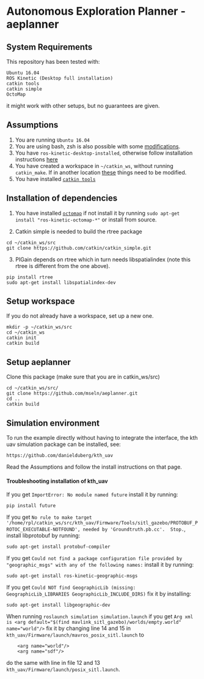 # Autonomous Exploration Planner - aeplanner


## System Requirements
This repository has been tested with: 
```
Ubuntu 16.04
ROS Kinetic (Desktop full installation)
catkin tools
catkin simple
OctoMap
```
it might work with other setups, but no guarantees are given.

## Assumptions
1. You are running `Ubuntu 16.04`
2. You are using bash, zsh is also possible with some [modifications](https://github.com/mseln/aeplanner/wiki/Use-zsh-instead-of-bash).
3. You have `ros-kinetic-desktop-installed`, otherwise follow installation instructions [here](http://wiki.ros.org/kinetic/Installation/Ubuntu)
4. You have created a workspace in `~/catkin_ws`, without running `catkin_make`. If in another location [these](https://github.com/mseln/aeplanner/wiki/Other-location-than-~-catkin_ws) things need to be modified.
5. You have installed [`catkin tools`](https://catkin-tools.readthedocs.io/en/latest/installing.html)


## Installation of dependencies

1. You have installed [`octomap`](http://wiki.ros.org/octomap) if not install it by running `sudo apt-get install "ros-kinetic-octomap-*"` or install from source.

2. Catkin simple is needed to build the rtree package
```
cd ~/catkin_ws/src
git clone https://github.com/catkin/catkin_simple.git
```

3. PIGain depends on rtree which in turn needs libspatialindex (note this rtree is different from the one above).
```
pip install rtree
sudo apt-get install libspatialindex-dev
```

## Setup workspace
If you do not already have a workspace, set up a new one.
```
mkdir -p ~/catkin_ws/src
cd ~/catkin_ws
catkin init
catkin build
```

## Setup aeplanner

Clone this package (make sure that you are in catkin_ws/src)
```
cd ~/catkin_ws/src/
git clone https://github.com/mseln/aeplanner.git
cd ..
catkin build
```

## Simulation environment

To run the example directly without having to integrate the interface, the kth uav simulation package can be installed, see:

```
https://github.com/danielduberg/kth_uav
```

Read the Assumptions and follow the install instructions on that page.

#### Troubleshooting installation of kth_uav


If you get `ImportError: No module named future` install it by running:
```
pip install future
```

If you get `No rule to make target '/home/rpl/catkin_ws/src/kth_uav/Firmware/Tools/sitl_gazebo/PROTOBUF_PROTOC_EXECUTABLE-NOTFOUND', needed by 'Groundtruth.pb.cc'.  Stop.`, install libprotobuf by running:

```
sudo apt-get install protobuf-compiler
```

If you get `Could not find a package configuration file provided by "geographic_msgs" with any of the following names:` install it by running:
```
sudo apt-get install ros-kinetic-geographic-msgs
```

If you get `Could NOT find GeographicLib (missing: GeographicLib_LIBRARIES GeographicLib_INCLUDE_DIRS)` fix it by installing:
```
sudo apt-get install libgeographic-dev
```

When running `roslaunch simulation simulation.launch` if you get `Arg xml is <arg default="$(find mavlink_sitl_gazebo)/worlds/empty.world" name="world"/>` fix it by changing line 14 and 15 in `kth_uav/Firmware/launch/mavros_posix_sitl.launch` to
```
    <arg name="world"/>  
    <arg name="sdf"/>
```
do the same with line in file 12 and 13 `kth_uav/Firmware/launch/posix_sitl.launch`.


